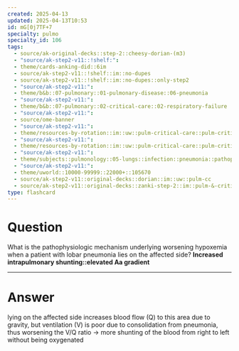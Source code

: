 ```yaml
---
created: 2025-04-13
updated: 2025-04-13T10:53
id: mG[0j7TF+7
specialty: pulmo
specialty_id: 106
tags:
  - source/ak-original-decks::step-2::cheesy-dorian-(m3)
  - "source/ak-step2-v11::!shelf:": 
  - theme/cards-anking-did::6im
  - source/ak-step2-v11::!shelf::im::no-dupes
  - source/ak-step2-v11::!shelf::im::no-dupes::only-step2
  - "source/ak-step2-v11:": 
  - theme/b&b::07-pulmonary::01-pulmonary-disease::06-pneumonia
  - "source/ak-step2-v11:": 
  - theme/b&b::07-pulmonary::02-critical-care::02-respiratory-failure
  - "source/ak-step2-v11:": 
  - source/ome-banner
  - "source/ak-step2-v11:": 
  - theme/resources-by-rotation::im::uw::pulm-critical-care::pulm-critical-care-dorian
  - "source/ak-step2-v11:": 
  - theme/resources-by-rotation::im::uw::pulm-critical-care::pulm-critical-care-zanki
  - "source/ak-step2-v11:": 
  - theme/subjects::pulmonology::05-lungs::infection::pneumonia::pathophysiology
  - "source/ak-step2-v11:": 
  - theme/uworld::10000-99999::22000+::105670
  - source/ak-step2-v11::original-decks::dorian::im::uw::pulm-cc
  - source/ak-step2-v11::original-decks::zanki-step-2::im::pulm-&-critical-care"
type: flashcard
---
```


# Question
What is the pathophysiologic mechanism underlying worsening hypoxemia when a patient with lobar pneumonia lies on the affected side?    **Increased intrapulmonary shunting::elevated Aa gradient**

---

# Answer
lying on the affected side increases blood flow (Q) to this area due to gravity, but ventilation (V) is poor due to consolidation from pneumonia, thus worsening the V/Q ratio → more shunting of the blood from right to left without being oxygenated